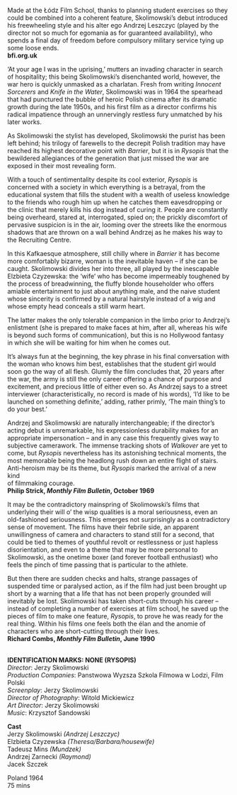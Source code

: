 
Made at the Łódz Film School, thanks to planning student exercises so they could be combined into a coherent feature, Skolimowski’s debut introduced his freewheeling style and his alter ego Andrzej Leszczyc (played by the director not so much for egomania as for guaranteed availability), who spends a final day of freedom before compulsory military service tying up some  loose ends.  
**bfi.org.uk**

‘At your age I was in the uprising,’ mutters an invading character in search of hospitality; this being Skolimowski’s disenchanted world, however, the war hero is quickly unmasked as a charlatan. Fresh from writing _Innocent Sorcerers_ and _Knife in the Water_, Skolimowski was in 1964 the spearhead that had punctured the bubble of heroic Polish cinema after its dramatic growth during the late 1950s, and his first film as a director confirms his radical impatience through an unnervingly restless fury unmatched by his later works.

As Skolimowski the stylist has developed, Skolimowski the purist has been left behind; his trilogy of farewells to the decrepit Polish tradition may have reached its highest decorative point with _Barrier_, but it is in _Rysopis_ that the bewildered allegiances of the generation that just missed the war are exposed in their most revealing form.

With a touch of sentimentality despite its cool exterior, _Rysopis_ is concerned with a society in which everything is a betrayal, from the educational system that fills the student with a wealth of useless knowledge to the friends who rough him up when he catches them eavesdropping or the clinic that merely kills his dog instead of curing it. People are constantly being overheard, stared at, interrogated, spied on; the prickly discomfort of pervasive suspicion is in the air, looming over the streets like the enormous shadows that are thrown on a wall behind Andrzej as he makes his way to the Recruiting Centre.

In this Kafkaesque atmosphere, still chilly where in _Barrier_ it has become more comfortably bizarre, woman is the inevitable haven – if she can be caught. Skolimowski divides her into three, all played by the inescapable Elzbieta Czyzewska: the ‘wife’ who has become impermeably toughened by the process of breadwinning, the fluffy blonde householder who offers amiable entertainment to just about anything male, and the naive student whose sincerity is confirmed by a natural hairstyle instead of a wig and whose empty head conceals a still warm heart.

The latter makes the only tolerable companion in the limbo prior to Andrzej’s enlistment (she is prepared to make faces at him, after all, whereas his wife is beyond such forms of communication), but this is no Hollywood fantasy in which she will be waiting for him when he comes out.

It’s always fun at the beginning, the key phrase in his final conversation with the woman who knows him best, establishes that the student girl would soon go the way of all flesh. Glumly the film concludes that, 20 years after the war, the army is still the only career offering a chance of purpose and excitement, and precious little of either even so. As Andrzej says to a street interviewer (characteristically, no record is made of his words), ‘I’d like to be launched on something definite,’ adding, rather primly, ‘The main thing’s to do your best.’

Andrzej and Skolimowski are naturally interchangeable; if the director’s acting debut is unremarkable, his expressionless durability makes for an appropriate impersonation – and in any case this frequently gives way to subjective camerawork. The immense tracking shots of _Walkover_ are yet to come, but _Rysopis_ nevertheless has its astonishing technical moments, the most memorable being the headlong rush down an entire flight of stairs.  Anti-heroism may be its theme, but _Rysopis_ marked the arrival of a new kind  
of filmmaking courage.  
**Philip Strick, _Monthly Film Bulletin_, October 1969**

It may be the contradictory mainspring of Skolimowski’s films that underlying their will o’ the wisp qualities is a moral seriousness, even an old-fashioned seriousness. This emerges not surprisingly as a contradictory sense of movement. The films have their febrile side, an apparent unwillingness of camera and characters to stand still for a second, that could be tied to themes of youthful revolt or restlessness or just hapless disorientation, and even to a theme that may be more personal to Skolimowski, as the onetime boxer (and forever football enthusiast) who feels the pinch of time passing that is particular to the athlete.

But then there are sudden checks and halts, strange passages of suspended time or paralysed action, as if the film had just been brought up short by a warning that a life that has not been properly grounded will inevitably be lost. Skolimowski has taken short-cuts through his career – instead of completing a number of exercises at film school, he saved up the pieces of film to make one feature, _Rysopis_, to prove he was ready for the real thing. Within his films one feels both the élan and the anomie of characters who are short-cutting through their lives.  
**Richard Combs, _Monthly Film Bulletin_, June 1990**
<br><br>

**IDENTIFICATION MARKS: NONE (RYSOPIS)**  
_Director_: Jerzy Skolimowski  
_Production Companies_:  Panstwowa Wyzsza Szkola Filmowa w Lodzi,  Film Polski  
_Screenplay_: Jerzy Skolimowski  
_Director of Photography_: Witold Mickiewicz  
_Art Director_: Jerzy Skolimowski  
_Music_: Krzysztof Sandowski

**Cast**  
Jerzy Skolimowski _(Andrzej Leszczyc)_  
Elzbieta Czyzewska _(Theresa/Barbara/housewife)_  
Tadeusz Mins _(Mundzek)_  
Andrzej Zarnecki _(Raymond)_  
Jacek Szczek

Poland 1964  
75 mins<br>
<br>
<!--stackedit_data:
eyJoaXN0b3J5IjpbLTc2MTU2MTM0NV19
-->